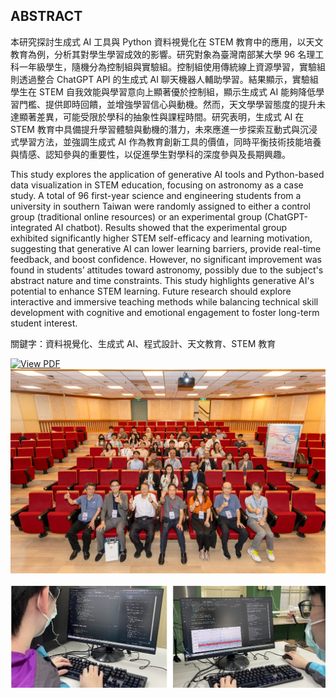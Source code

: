 ## ABSTRACT

本研究探討生成式 AI 工具與 Python 資料視覺化在 STEM 教育中的應用，以天文教育為例，分析其對學生學習成效的影響。研究對象為臺灣南部某大學 96 名理工科一年級學生，隨機分為控制組與實驗組。控制組使用傳統線上資源學習，實驗組則透過整合 ChatGPT API 的生成式 AI 聊天機器人輔助學習。結果顯示，實驗組學生在 STEM 自我效能與學習意向上顯著優於控制組，顯示生成式 AI 能夠降低學習門檻、提供即時回饋，並增強學習信心與動機。然而，天文學學習態度的提升未達顯著差異，可能受限於學科的抽象性與課程時間。研究表明，生成式 AI 在 STEM 教育中具備提升學習體驗與動機的潛力，未來應進一步探索互動式與沉浸式學習方法，並強調生成式 AI 作為教育創新工具的價值，同時平衡技術技能培養與情感、認知參與的重要性，以促進學生對學科的深度參與及長期興趣。

This study explores the application of generative AI tools and Python-based data visualization in STEM education, focusing on astronomy as a case study. A total of 96 first-year science and engineering students from a university in southern Taiwan were randomly assigned to either a control group (traditional online resources) or an experimental group (ChatGPT-integrated AI chatbot). Results showed that the experimental group exhibited significantly higher STEM self-efficacy and learning motivation, suggesting that generative AI can lower learning barriers, provide real-time feedback, and boost confidence. However, no significant improvement was found in students’ attitudes toward astronomy, possibly due to the subject's abstract nature and time constraints. This study highlights generative AI's potential to enhance STEM learning. Future research should explore interactive and immersive teaching methods while balancing technical skill development with cognitive and emotional engagement to foster long-term student interest.

關鍵字：資料視覺化、生成式 AI、程式設計、天文教育、STEM 教育

<a href="./運用生成式AI輔助Python程式設計於STEM教育：以天文現象之資料視覺化為例_研討會.pdf" target="_blank">
  <img src="https://img.shields.io/badge/View%20PDF-FF0000?logo=adobeacrobatreader&logoColor=white&style=for-the-badge" alt="View PDF">
</a>

<br>

<div style="">
    <img src="./image/研討會合照.png" alt="補充圖1" style="">
</div>

<br>

<div style="">
    <img src="./image/圖片01.jpg" alt="補充圖1" style="">
</div>
